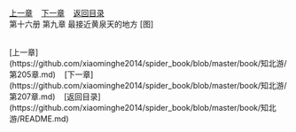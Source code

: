 
[上一章](https://github.com/xiaominghe2014/spider_book/blob/master/book/知北游/第205章.md)&nbsp;&nbsp;&nbsp;&nbsp;[下一章](https://github.com/xiaominghe2014/spider_book/blob/master/book/知北游/第207章.md)&nbsp;&nbsp;&nbsp;&nbsp;[返回目录](https://github.com/xiaominghe2014/spider_book/blob/master/book/知北游/README.md)
<br /> 第十六册 第九章 最接近黄泉天的地方 [图]<br />
    
  <br />
[上一章](https://github.com/xiaominghe2014/spider_book/blob/master/book/知北游/第205章.md)&nbsp;&nbsp;&nbsp;&nbsp;[下一章](https://github.com/xiaominghe2014/spider_book/blob/master/book/知北游/第207章.md)&nbsp;&nbsp;&nbsp;&nbsp;[返回目录](https://github.com/xiaominghe2014/spider_book/blob/master/book/知北游/README.md)
